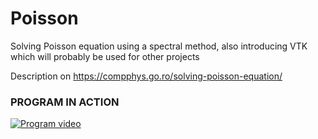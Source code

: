 # Poisson
Solving Poisson equation using a spectral method, also introducing VTK which will probably be used for other projects

Description on https://compphys.go.ro/solving-poisson-equation/

### PROGRAM IN ACTION

[![Program video](https://img.youtube.com/vi/OV_2AQOMyJ0/0.jpg)](https://youtu.be/OV_2AQOMyJ0)